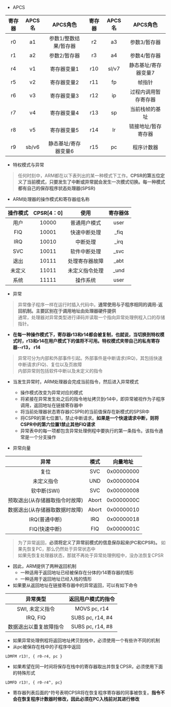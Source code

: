 - APCS  

| 寄存器 | APCS名 | APCS角色 | 寄存器 | APCS名 | APCS角色 |
| :---: | :---: | :---: | :---: | :---: | :---: |  
| r0 | a1 | 参数1/整数结果/暂存器 | r2 | a3 | 参数3/暂存器 |
| r1 | a2 | 参数2/暂存器 | r3 | a4 | 参数4/暂存器 |
| r4 | v1 | 寄存器变量1 | r10 | sl/v7 | 静态基址/寄存器变量7 |
| r5 | v2 | 寄存器变量2 | r11 | fp | 帧指针 |
| r6 | v3 | 寄存器变量3 | r12 | ip | 过程内调用暂存寄存器 |
| r7 | v4 | 寄存器变量4 | r13 | sp | 当前栈帧的基址 |
| r8 | v5 | 寄存器变量5 | r14 | lr | 链接地址/暂存寄存器 |
| r9 | sb/v6 | 静态基址/寄存器变量6 | r15 | pc | 程序计数器 |

- 特权模式与异常

> 任何时刻中，ARM都在以下表列出的某一种模式下工作。**CPSR的第五位定义了当前模式，只要发生了中断或异常就会发生一次模式切换。每一种模式都有自己的保存程序状态处理器(SPSR)**

- ARM处理器的操作模式和寄存器组名称

| 操作模式 | CPSR\[4：0\] | 使用 | 寄存器体 |
| :--: | :---: | :---: | :---: |
| 用户 | 10000 | 普通用户模式 | user |
| FIQ | 10001 | 快速中断处理 | _fiq |
| IRQ | 10010 | 中断处理 | _irq |
| SVC | 10011 | 软件中断处理 | _svc |
| 退出 | 10111 | 处理寄存器故障 | _abt |
| 未定义 |11011 | 未定义指令处理 | _und |
| 系统 | 11111 | 操作系统 | user |

- 异常  

> 异常像子程序一样在运行时插入代码中。**通常使用与子程序相同的调用-返回机制。主要区别在于调用地址由处理器硬件提供**  
> 通常，处理器对异常类型进行译码并读取一个指向异常处理例程入口的存储指针。

- **在每一种操作模式下，寄存器r13和r14都会被复制，也就说，当切换到特权模式时，r13和r14在用户模式下的值将不可用。特权模式夹带自己的私有寄存器--r13， r14**

> 异常可分为内部和外部事件引起。外部事件是中断请求(IRQ)，其包括快速中断请求(FIQ)、复位以及页故障  
> 内部异常则包括软件中断以及未定义的指令

- 当发生异常时，ARM处理器会完成当前指令，然后进入异常模式
    - 操作模式改变为异常对应的模式
    - 将紧接在异常发生处之后的指令地址拷贝到r14中，即异常被视作为子程序调用，返回地址在链接寄存器中
    - 将当前处理器状态寄存器(CSPR)的当前值保存在新模式的SPSR中
    - 将CSPR的第七位置1，禁止中断请求。**如果是一个快速请求中断，则将CSPR中的第六位置1禁止其他FIQ请求**
    - 异常表中的每一项都包含异常处理例程中要执行的第一条指令。该指令通常是一个分支操作

- 异常向量

| 异常 | 模式 | 向量地址 |
| :---: | :---: | :---: |
| 复位 | SVC | 0x00000000 |
| 未定义指令 | UND | 0x00000004 |
| 软中断(SWI) | SVC | 0x00000008 |
| 预取退出(从存储器取指令时故障) | Abort | 0x0000000C |
| 数据退出(从存储器取数据时故障) | Abort | 0x00000010 |
| IRQ(普通中断) | IRQ | 0x00000018 | 
| FIQ(快速中断) | FIQ | 0x0000001C |

> 为了异常返回，**必须将定义了异常前模式的信息保存起来(PC和CPSR)。** 
> 如果先恢复PC，那么仍然处于异常状态中  
> 如果先恢复处理器状态，那就不再处于异常处理例程中，没办法恢复CPSR

- 因此，ARM提供了两种返回机制
    - 一种适用于返回地址已经被保存在分体的r14寄存器的情形
    - 一种适用于返回地址已经入栈的情形
- 如果要从返回地址在链接寄存器中的异常返回，可以有如下命令

| 异常类型 | 返回用户模式的指令 |
| :---: | :---: |
| SWI, 未定义指令 | MOVS pc, r14 |
| IRQ, FIQ | SUBS pc, r14, #4 |
| 数据退出以重复故障指令 | SUBS pc, r14, #8 |

- 如果异常处理例程将返回地址拷贝到栈中，必须使用一个有些许不同的机制
- 从pc被保存在栈中的子程序中返回

```arm
LDMFM r13!, { r0-r4, pc }
```

- 如果希望在同一时间将保存在栈中的寄存器取出并恢复CPSR，必须使用下面的特殊形式

```arm
LDMFD r13!, { r0-r4^, pc}
```

- 寄存器列表后面的^符号表明CPSR将在恢复程序寄存器的同事被恢复。**指令不会在恢复程序计数器时修改，因此必须在PC入栈前对其进行修改**

